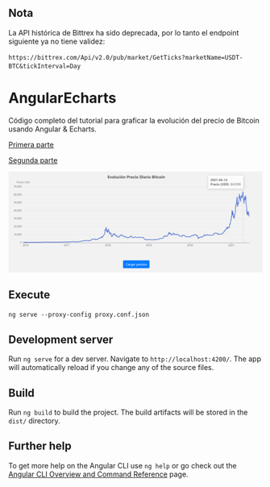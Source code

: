 ## Nota

La API histórica de Bittrex ha sido deprecada, por lo tanto el endpoint siguiente ya no tiene validez:

`https://bittrex.com/Api/v2.0/pub/market/GetTicks?marketName=USDT-BTC&tickInterval=Day`

# AngularEcharts

Código completo del tutorial para graficar la evolución del precio de Bitcoin usando Angular & Echarts.

[Primera parte](https://postcode-x.web.app/posts/graficar-evolucion-precio-bitcoin-echarts-angular-primera-parte/)

[Segunda parte](https://postcode-x.web.app/posts/graficar-evolucion-precio-bitcoin-echarts-angular-segunda-parte/)

![alt text](https://github.com/postcode-x/angular-echarts/blob/master/screenshot/bitcoin.png)


## Execute

`ng serve --proxy-config proxy.conf.json`

## Development server

Run `ng serve` for a dev server. Navigate to `http://localhost:4200/`. The app will automatically reload if you change any of the source files.

## Build

Run `ng build` to build the project. The build artifacts will be stored in the `dist/` directory.

## Further help

To get more help on the Angular CLI use `ng help` or go check out the [Angular CLI Overview and Command Reference](https://angular.io/cli) page.
